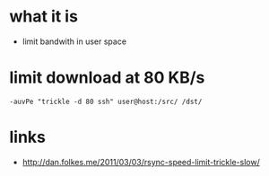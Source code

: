 # what it is

* limit bandwith in user space

# limit download at 80 KB/s

```
-auvPe "trickle -d 80 ssh" user@host:/src/ /dst/
```

# links

* http://dan.folkes.me/2011/03/03/rsync-speed-limit-trickle-slow/
